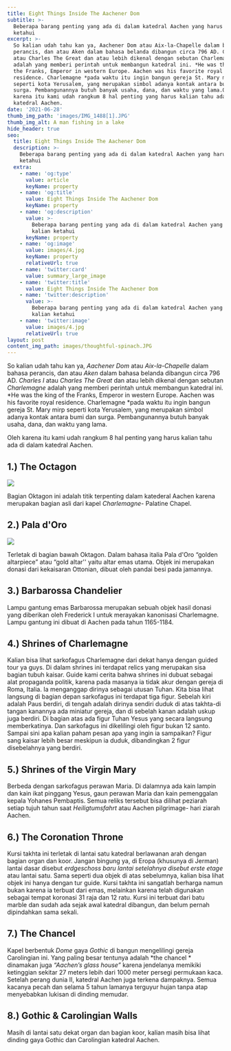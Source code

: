 ```yaml
---
title: Eight Things Inside The Aachener Dom
subtitle: >-
  Beberapa barang penting yang ada di dalam katedral Aachen yang harus kalian
  ketahui
excerpt: >-
  So kalian udah tahu kan ya, Aachener Dom atau Aix-la-Chapelle dalam bahasa
  perancis, dan atau Aken dalam bahasa belanda dibangun circa 796 AD. Charles I
  atau Charles The Great dan atau lebih dikenal dengan sebutan Charlemagne
  adalah yang memberi perintah untuk membangun katedral ini. *He was the king of
  the Franks, Emperor in western Europe. Aachen was his favorite royal
  residence. Charlemagne *pada waktu itu ingin bangun gereja St. Mary mirp
  seperti kota Yerusalem, yang merupakan simbol adanya kontak antara bumi dan
  surga. Pembangunannya butuh banyak usaha, dana, dan waktu yang lama.Oleh
  karena itu kami udah rangkum 8 hal penting yang harus kalian tahu ada di dalam
  katedral Aachen.
date: '2021-06-28'
thumb_img_path: 'images/IMG_1488[1].JPG'
thumb_img_alt: A man fishing in a lake
hide_header: true
seo:
  title: Eight Things Inside The Aachener Dom
  description: >-
    Beberapa barang penting yang ada di dalam katedral Aachen yang harus kalian
    ketahui
  extra:
    - name: 'og:type'
      value: article
      keyName: property
    - name: 'og:title'
      value: Eight Things Inside The Aachener Dom
      keyName: property
    - name: 'og:description'
      value: >-
        Beberapa barang penting yang ada di dalam katedral Aachen yang harus
        kalian ketahui
      keyName: property
    - name: 'og:image'
      value: images/4.jpg
      keyName: property
      relativeUrl: true
    - name: 'twitter:card'
      value: summary_large_image
    - name: 'twitter:title'
      value: Eight Things Inside The Aachener Dom
    - name: 'twitter:description'
      value: >-
        Beberapa barang penting yang ada di dalam katedral Aachen yang harus
        kalian ketahui
    - name: 'twitter:image'
      value: images/4.jpg
      relativeUrl: true
layout: post
content_img_path: images/thoughtful-spinach.JPG
---
```

So kalian udah tahu kan ya, *Aachener Dom* atau *Aix-la-Chapelle* dalam bahasa perancis, dan atau *Aken* dalam bahasa belanda dibangun circa 796 AD. *Charles I* atau *Charles The Great* dan atau lebih dikenal dengan sebutan *Charlemagne* adalah yang memberi perintah untuk membangun katedral ini. \*He was the king of the Franks, Emperor in western Europe. Aachen was his favorite royal residence. Charlemagne \*pada waktu itu ingin bangun gereja St. Mary mirp seperti kota Yerusalem, yang merupakan simbol adanya kontak antara bumi dan surga. Pembangunannya butuh banyak usaha, dana, dan waktu yang lama.

Oleh karena itu kami udah rangkum 8 hal penting yang harus kalian tahu ada di dalam katedral Aachen.

## 1.) The Octagon

![](https://i2.lensdump.com/i/ZQoBfb.jpg)

Bagian Oktagon ini adalah titik terpenting dalam katederal Aachen karena merupakan bagian asli dari kapel *Charlemagne*- Palatine Chapel.

## 2.) Pala d'Oro

![](https://i2.lensdump.com/i/ZQoBfb.jpg)

Terletak di bagian bawah Oktagon. Dalam bahasa italia Pala d'Oro “golden altarpiece” atau “gold altar'' yaitu altar emas utama. Objek ini merupakan donasi dari kekaisaran Ottonian, dibuat oleh pandai besi pada jamannya.

## 3.) Barbarossa Chandelier&#xA;

Lampu gantung emas Barbarossa merupakan sebuah objek hasil donasi yang diberikan oleh Frederick I untuk merayakan kanonisasi Charlemagne.  Lampu gantung ini dibuat di Aachen pada tahun 1165-1184.

## &#xA;&#xA;4.) Shrines of Charlemagne

Kalian bisa lihat sarkofagus Charlemagne dari dekat hanya dengan guided tour ya guys. Di dalam shrines ini terdapat relics yang merupakan sisa bagian tubuh kaisar. Guide kami cerita bahwa shrines ini dubuat sebagai alat propaganda politik, karena pada masanya ia tidak akur dengan gereja di Roma, Italia. Ia menganggap dirinya sebagai utusan Tuhan. Kita bisa lihat langsung di bagian depan sarkofagus ini terdapat tiga figur. Sebelah kiri adalah Paus berdiri, di tengah adalah dirinya sendiri duduk di atas takhta-di tangan kanannya ada miniatur gereja, dan di sebelah kanan adalah uskup juga berdiri. Di bagian atas ada figur Tuhan Yesus yang secara langsung memberkatinya. Dan sarkofagus ini dikelilingi oleh figur bukan 12 santo. Sampai sini apa kalian paham pesan apa yang ingin ia sampaikan? Figur sang kaisar lebih besar meskipun ia duduk, dibandingkan 2 figur disebelahnya yang berdiri.

## 5.) Shrines of the Virgin Mary

Berbeda dengan sarkofagus perawan Maria. Di dalamnya ada kain lampin dan kain ikat pinggang Yesus, gaun perawan Maria dan kain pemenggalan kepala Yohanes Pembaptis. Semua reliks tersebut bisa dilihat peziarah setiap tujuh tahun saat *Heiligtumsfahrt* atau Aachen pilgrimage- hari ziarah Aachen.

## 6.) The Coronation Throne

Kursi takhta ini terletak di lantai satu katedral berlawanan arah dengan bagian organ dan koor. Jangan bingung ya, di Eropa (khusunya di Jerman) lantai dasar disebut *erdgeschoss* *baru lantai setelahnya disebut* *erste etage* atau lantai satu. Sama seperti dua objek di atas sebelumnya, kalian bisa lihat objek ini hanya dengan tur guide. Kursi takhta ini sangatlah berharga namun bukan karena ia terbuat dari emas, melainkan karena telah digunakan sebagai tempat koronasi 31 raja dan 12 ratu. Kursi ini terbuat dari batu marble dan sudah ada sejak awal katedral dibangun, dan belum pernah dipindahkan sama sekali.

## 7.) The Chancel

Kapel berbentuk *Dome* gaya *Gothic* di bangun mengelilingi  gereja Carolingian ini. Yang paling besar tentunya adalah \*the chancel \* dinamakan juga *“Aachen’s glass house”* karena jendelanya memikiki ketinggian sekitar 27 meters lebih dari 1000 meter persegi permukaan kaca. Setelah perang dunia II, katedral Aachen juga terkena dampaknya. Semua kacanya pecah dan selama 5 tahun lamanya terguyur hujan tanpa atap menyebabkan lukisan di dinding memudar.

## 8.) Gothic & Carolingian Walls

Masih di lantai satu dekat organ dan bagian koor, kalian masih bisa lihat dinding gaya Gothic dan Carolingian katedral Aachen.
